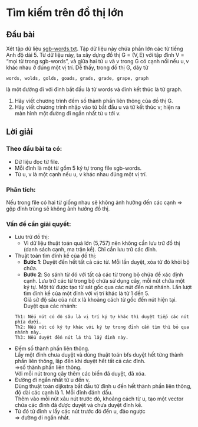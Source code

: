 # Tìm kiếm trên đồ thị lớn
## Đầu bài

Xét tập dữ liệu [sgb-words.txt](../ToanRoiRac/src/sgb-words.txt).
Tập dữ liệu này chứa phần lớn các từ tiếng Anh độ dài 5. Từ dữ liệu này, ta xây dựng đồ thị G = (V, E) với tập đỉnh V = “mọi từ trong sgb-words”, và giữa hai từ u và v trong G có cạnh nối nếu u, v khác nhau ở đúng một vị trí.
Dễ thấy, trong đồ thị G, dãy từ
```
words, wolds, golds, goads, grads, grade, grape, graph
```
là một đường đi với đỉnh bắt đầu là từ words và đỉnh kết thúc là từ graph.
1. Hãy viết chương trình đếm số thành phần liên thông của đồ thị G.
2. Hãy viết chương trình nhập vào từ bắt đầu u và từ kết thúc v; hiện ra màn hình một đường đi ngắn nhất từ u tới v.

## Lời giải
### Theo đầu bài ta có:
- Dữ liệu đọc từ file.
- Mỗi đỉnh là một từ gồm 5 ký tự trong file sgb-words.
- Từ u, v là một cạnh nếu u, v khác nhau đúng một vị trí.
### Phân tích:
Nếu trong file có hai từ giống nhau sẽ không ảnh hưởng đến các cạnh ⇒ gộp đỉnh trùng sẽ không ảnh hưởng  đồ thị.
### Vấn đề cần giải quyết:
- Lưu trữ đồ thị:
	- Vì dữ liệu thuật toán quá lớn (5,757) nên không cần lưu trữ đồ thị (danh sách cạnh, ma trận kề). Chỉ cần lưu trữ các đỉnh.
- Thuật toán tìm đỉnh kề của đồ thị:
	- **Bước 1**: Duyệt đến hết tất cả các từ. Mỗi lần duyệt, xóa từ đó khỏi bộ chứa.
	- **Bước 2**: So sánh từ đó với tất cả các từ trong bộ chứa để xác định cạnh.
  Lưu trữ các từ trong bộ chứa sử dụng cây, mỗi nút chứa một ký tự. Một từ được tạo từ sát gốc qua các nút đến nút nhánh. Lần lượt tìm đỉnh kề của một đỉnh với vị trí khác là từ 1 đến 5.<br>
  Giả sử độ sâu của nút x là khoảng cách từ gốc đến nút hiện tại.<br>
  Duyệt qua các nhánh:<br>
  ```
  Th1: Nếu nút có độ sâu là vị trí ký tự khác thì duyệt tiếp các nút phía dưới.
  Th2: Nếu nút có ký tự khác với ký tự trong đỉnh cần tìm thì bỏ qua nhánh này.
  Th3: Nếu duyệt đến nút lá thì lấy đỉnh này.
  ```
- Đếm số thành phần liên thông.<br>
Lấy một đỉnh chưa duyệt và dùng thuật toán bfs duyệt hết từng thành phần liên thông, lặp đến khi duyệt hết tất cả các đỉnh.<br>
⇒số thành phần liên thông.<br>
Với mỗi nút trong cây thêm các biến đã duyệt, đã xóa.
- Đường đi ngắn nhất từ u đến v.<br>
	Dùng thuật toán dijkstra bắt đầu từ đỉnh u đến hết thành phần liên thông, độ dài các cạnh là 1. Mỗi đỉnh đánh dấu.<br>
  Thêm vào mỗi nút xâu nút trước đó, khoảng cách từ u, tạo một vector chứa các đỉnh đã được duyệt và chưa duyệt đỉnh kề.
- Từ đó từ đỉnh v lấy các nút trước đó đến u, đảo ngược <br>
⇒ đường đi ngắn nhất.
